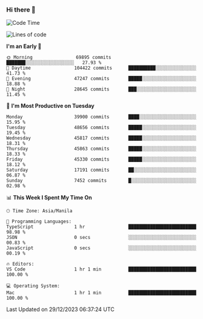 ### Hi there 👋

<!--START_SECTION:waka-->
![Code Time](http://img.shields.io/badge/Code%20Time-4%2C651%20hrs%2056%20mins-blue)

![Lines of code](https://img.shields.io/badge/From%20Hello%20World%20I%27ve%20Written-107.3%20million%20lines%20of%20code-blue)

**I'm an Early 🐤** 

```text
🌞 Morning                69895 commits       ███████░░░░░░░░░░░░░░░░░░   27.93 % 
🌆 Daytime                104422 commits      ██████████░░░░░░░░░░░░░░░   41.73 % 
🌃 Evening                47247 commits       █████░░░░░░░░░░░░░░░░░░░░   18.88 % 
🌙 Night                  28645 commits       ███░░░░░░░░░░░░░░░░░░░░░░   11.45 % 
```
📅 **I'm Most Productive on Tuesday** 

```text
Monday                   39900 commits       ████░░░░░░░░░░░░░░░░░░░░░   15.95 % 
Tuesday                  48656 commits       █████░░░░░░░░░░░░░░░░░░░░   19.45 % 
Wednesday                45817 commits       █████░░░░░░░░░░░░░░░░░░░░   18.31 % 
Thursday                 45863 commits       █████░░░░░░░░░░░░░░░░░░░░   18.33 % 
Friday                   45330 commits       █████░░░░░░░░░░░░░░░░░░░░   18.12 % 
Saturday                 17191 commits       ██░░░░░░░░░░░░░░░░░░░░░░░   06.87 % 
Sunday                   7452 commits        █░░░░░░░░░░░░░░░░░░░░░░░░   02.98 % 
```


📊 **This Week I Spent My Time On** 

```text
🕑︎ Time Zone: Asia/Manila

💬 Programming Languages: 
TypeScript               1 hr                █████████████████████████   98.98 % 
JSON                     0 secs              ░░░░░░░░░░░░░░░░░░░░░░░░░   00.83 % 
JavaScript               0 secs              ░░░░░░░░░░░░░░░░░░░░░░░░░   00.19 % 

🔥 Editors: 
VS Code                  1 hr 1 min          █████████████████████████   100.00 % 

💻 Operating System: 
Mac                      1 hr 1 min          █████████████████████████   100.00 % 
```


 Last Updated on 29/12/2023 06:37:24 UTC
<!--END_SECTION:waka-->


<!--
**rad182/rad182** is a ✨ _special_ ✨ repository because its `README.md` (this file) appears on your GitHub profile.

Here are some ideas to get you started:

- 🔭 I’m currently working on ...
- 🌱 I’m currently learning ...
- 👯 I’m looking to collaborate on ...
- 🤔 I’m looking for help with ...
- 💬 Ask me about ...
- 📫 How to reach me: ...
- 😄 Pronouns: ...
- ⚡ Fun fact: ...
-->
